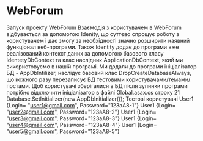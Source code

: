 # WebForum
Запуск проекту WebForum
Взаємодія з користувачем в WebForum відбувається за допомогою Idenity, що суттєво спрощує роботу з користувачем і дає змогу за необхідності значно розширити наявний функціонал веб-програми. Також Identity додає до програми вже реалізований контекст даних за допомогою базового класу IdentetyDbContext<T> та клас наслідник ApplicationDbContext, який ми використовуємо в нашій програмі. Ми додали до програми ініціалізатор БД - AppDbIntilizer, наслідує базовий клас DropCreateDatabaseAlways, що кожного разу перезаписує БД тестовими користувачами/темами/постами. Щоб користувачі зберігалися в БД після зупинки програми потрібно відключити ініціалізатор в файлі Global.asax.cs строку 21 Database.SetInitializer<ApplicationDbContext>(new AppDbInitializer()); 
Тестові користувачі
User1 {Login= "user1@gmail.com", Password="123aA8-1"}
User1 {Login= "user2@gmail.com", Password="123aA8-2"}
User1 {Login= "user3@gmail.com", Password="123aA8-3"}
User1 {Login= "user4@gmail.com", Password="123aA8-4"}
User1 {Login= "user5@gmail.com", Password="123aA8-5"}
